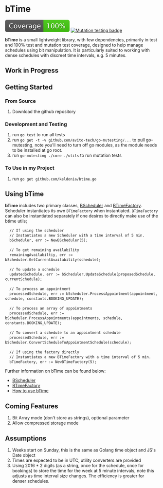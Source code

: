 # bTime

![Test Coverage](./coverage-badge.svg) [![Mutation testing badge](https://img.shields.io/endpoint?style=flat&url=https%3A%2F%2Fbadge-api.stryker-mutator.io%2Fgithub.com%2Fkeldonia%2FbTime%2Fmaster)](https://dashboard.stryker-mutator.io/reports/github.com/keldonia/bTime/master)

**bTime** is a small lightweight library, with few dependencies, primarily in test 
and 100% test and mutation test coverage, designed to help manage schedules using
bit manipulation.  It is particularly suited to working with dense schedules with 
discreet time intervals, e.g. 5 minutes.

## Work in Progress

## Getting Started

### From Source

1. Download the github repository

### Development and Testing

1. run `go test` to run all tests
1. run `go get -t -v github.com/avito-tech/go-mutesting/...` to pull go-mutesting, note you'll need to turn off go modules, as the module needs to be installed at go root.
1. run `go-mutesting ./core ./utils` to run mutation tests

### To Use in my Project
1. run `go get github.com/keldonia/btime.go`


## Using bTime

**bTime** includes two primary classes, [BScheduler](./documentation/scheduler.md) and [BTimeFactory](./documentation/bTimeFactory.md).  
Scheduler instantiates its own `BTimeFactory` when instantiated.  `BTimeFactory` 
can also be instantiated separately if one desires to directly make use of the btime utils;

```golang
  // If using the scheduler
  // Instantiates a new Scheduler with a time interval of 5 min.
  bScheduler, err := NewBScheduler(5); 

  // To get remaining availability
  remainingAvailabiltiy, err := bScheduler.GetCurrentAvailability(schedule);

  // To update a schedule
  updatedSchedule, err := bScheduler.UpdateSchedule(proposedSchedule, currentSchedule);

  // To process an appointment
  processedSchedule, err := bScheduler.ProcessAppointment(appointment, schedule, constants.BOOKING_UPDATE);

  // To process an array of appointments
  processedSchedule, err := bScheduler.ProcessAppointments(appointments, schedule, constants.BOOKING_UPDATE);

  // To convert a schedule to an appointment schedule
  processedSchedule, err := bScheduler.ConvertScheduleToAppointmentSchedule(schedule);

  // If using the factory directly
  // Instantiates a new BTimeFactory with a time interval of 5 min.
  bTimeFactory, err := NewBTimeFactory(5);  
```

Further information on bTime can be found below:
* [BScheduler](./documentation/scheduler.md)
* [BTimeFactory](./documentation/bTimeFactory.md)
* [How to use bTime](./documentation/howTos.md)

## Coming Features

1. Bit Array mode (don't store as strings), optional parameter
1. Allow compressed storage mode

## Assumptions

1. Weeks start on Sunday, this is the same as Golang time object and JS's Date object
1. Times are expected to be in UTC, utility converters are provided
1. Using 2016 * 2 digits (as a string, once for the schedule, once for bookings) to store the time for the week at 5 minute intervals, note this adjusts as time interval size changes.  The efficiency is greater for denser schedules.
